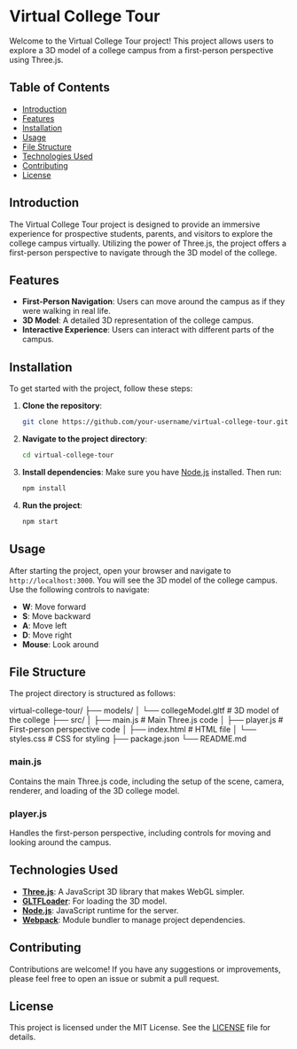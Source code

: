 # Virtual College Tour

Welcome to the Virtual College Tour project! This project allows users to explore a 3D model of a college campus from a first-person perspective using Three.js.

## Table of Contents

- [Introduction](#introduction)
- [Features](#features)
- [Installation](#installation)
- [Usage](#usage)
- [File Structure](#file-structure)
- [Technologies Used](#technologies-used)
- [Contributing](#contributing)
- [License](#license)

## Introduction

The Virtual College Tour project is designed to provide an immersive experience for prospective students, parents, and visitors to explore the college campus virtually. Utilizing the power of Three.js, the project offers a first-person perspective to navigate through the 3D model of the college.

## Features

- **First-Person Navigation**: Users can move around the campus as if they were walking in real life.
- **3D Model**: A detailed 3D representation of the college campus.
- **Interactive Experience**: Users can interact with different parts of the campus.

## Installation

To get started with the project, follow these steps:

1. **Clone the repository**:
    ```sh
    git clone https://github.com/your-username/virtual-college-tour.git
    ```

2. **Navigate to the project directory**:
    ```sh
    cd virtual-college-tour
    ```

3. **Install dependencies**:
    Make sure you have [Node.js](https://nodejs.org/) installed. Then run:
    ```sh
    npm install
    ```

4. **Run the project**:
    ```sh
    npm start
    ```

## Usage

After starting the project, open your browser and navigate to `http://localhost:3000`. You will see the 3D model of the college campus. Use the following controls to navigate:

- **W**: Move forward
- **S**: Move backward
- **A**: Move left
- **D**: Move right
- **Mouse**: Look around

## File Structure

The project directory is structured as follows:

virtual-college-tour/
├── models/
│ └── collegeModel.gltf # 3D model of the college
├── src/
│ ├── main.js # Main Three.js code
│ ├── player.js # First-person perspective code
│ ├── index.html # HTML file
│ └── styles.css # CSS for styling
├── package.json
└── README.md


### main.js

Contains the main Three.js code, including the setup of the scene, camera, renderer, and loading of the 3D college model.

### player.js

Handles the first-person perspective, including controls for moving and looking around the campus.

## Technologies Used

- **[Three.js](https://threejs.org/)**: A JavaScript 3D library that makes WebGL simpler.
- **[GLTFLoader](https://threejs.org/docs/#examples/en/loaders/GLTFLoader)**: For loading the 3D model.
- **[Node.js](https://nodejs.org/)**: JavaScript runtime for the server.
- **[Webpack](https://webpack.js.org/)**: Module bundler to manage project dependencies.

## Contributing

Contributions are welcome! If you have any suggestions or improvements, please feel free to open an issue or submit a pull request.

## License

This project is licensed under the MIT License. See the [LICENSE](LICENSE) file for details.
